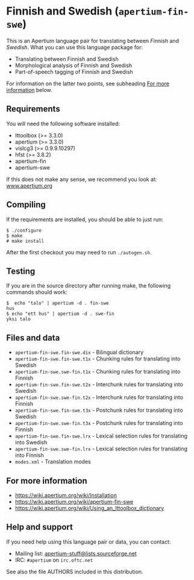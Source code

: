 # Finnish and Swedish (`apertium-fin-swe`)

This is an Apertium language pair for translating between *Finnish* and
*Swedish*. What you can use this language package for:

* Translating between Finnish and Swedish
* Morphological analysis of Finnish and Swedish
* Part-of-speech tagging of Finnish and Swedish

For information on the latter two points, see subheading [For more
information](#For-more-information) below.

## Requirements

You will need the following software installed:

* lttoolbox (>= 3.3.0)
* apertium (>= 3.3.0)
* vislcg3 (>= 0.9.9.10297)
* hfst (>= 3.8.2)
* apertium-fin
* apertium-swe

If this does not make any sense, we recommend you look at: www.apertium.org

## Compiling

If the requirements are installed, you should be able to just run:

```
$ ./configure
$ make
# make install
```

After the first checkout you may need to run `./autogen.sh`.

## Testing

If you are in the source directory after running make, the following
commands should work:

```
$  echo "talo" | apertium -d . fin-swe
hus
$ echo "ett hus" | apertium -d . swe-fin
yksi talo
```

## Files and data

* `apertium-fin-swe.fin-swe.dix`  - Bilingual dictionary
* `apertium-fin-swe.fin-swe.t1x`  - Chunking rules for translating into Swedish
* `apertium-fin-swe.swe-fin.t1x`  - Chunking rules for translating into Finnish
* `apertium-fin-swe.fin-swe.t2x`  - Interchunk rules for translating into Swedish
* `apertium-fin-swe.swe-fin.t2x`  - Interchunk rules for translating into Finnish
* `apertium-fin-swe.fin-swe.t3x`  - Postchunk rules for translating into Swedish
* `apertium-fin-swe.swe-fin.t3x`  - Postchunk rules for translating into Finnish
* `apertium-fin-swe.fin-swe.lrx`  - Lexical selection rules for translating into Swedish
* `apertium-fin-swe.swe-fin.lrx`  - Lexical selection rules for translating into Finnish
* `modes.xml`                     - Translation modes

## For more information

* https://wiki.apertium.org/wiki/Installation
* https://wiki.apertium.org/wiki/apertium-fin-swe
* https://wiki.apertium.org/wiki/Using_an_lttoolbox_dictionary

## Help and support

If you need help using this language pair or data, you can contact:

* Mailing list: apertium-stuff@lists.sourceforge.net
* IRC: `#apertium` on `irc.oftc.net`

See also the file AUTHORS included in this distribution.

